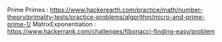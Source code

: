 Prime Primes : https://www.hackerearth.com/practice/math/number-theory/primality-tests/practice-problems/algorithm/micro-and-prime-prime-1/
MatrixExponentiation :   https://www.hackerrank.com/challenges/fibonacci-finding-easy/problem
